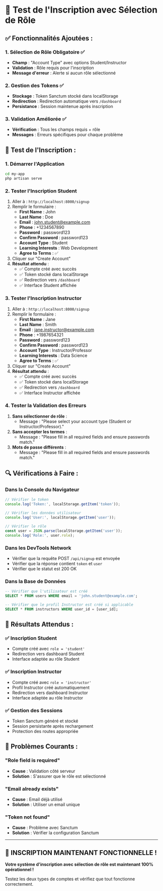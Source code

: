# 🧪 **Test de l'Inscription avec Sélection de Rôle**

## ✅ **Fonctionnalités Ajoutées :**

### **1. Sélection de Rôle Obligatoire** ✅
- **Champ** : "Account Type" avec options Student/Instructor
- **Validation** : Rôle requis pour l'inscription
- **Message d'erreur** : Alerte si aucun rôle sélectionné

### **2. Gestion des Tokens** ✅
- **Stockage** : Token Sanctum stocké dans localStorage
- **Redirection** : Redirection automatique vers `/dashboard`
- **Persistance** : Session maintenue après inscription

### **3. Validation Améliorée** ✅
- **Vérification** : Tous les champs requis + rôle
- **Messages** : Erreurs spécifiques pour chaque problème

## 🚀 **Test de l'Inscription :**

### **1. Démarrer l'Application**
```bash
cd my-app
php artisan serve
```

### **2. Tester l'Inscription Student**
1. Aller à : `http://localhost:8000/signup`
2. Remplir le formulaire :
   - **First Name** : John
   - **Last Name** : Doe
   - **Email** : john.student@example.com
   - **Phone** : +1234567890
   - **Password** : password123
   - **Confirm Password** : password123
   - **Account Type** : Student
   - **Learning Interests** : Web Development
   - **Agree to Terms** : ✅
3. Cliquer sur "Create Account"
4. **Résultat attendu** : 
   - ✅ Compte créé avec succès
   - ✅ Token stocké dans localStorage
   - ✅ Redirection vers `/dashboard`
   - ✅ Interface Student affichée

### **3. Tester l'Inscription Instructor**
1. Aller à : `http://localhost:8000/signup`
2. Remplir le formulaire :
   - **First Name** : Jane
   - **Last Name** : Smith
   - **Email** : jane.instructor@example.com
   - **Phone** : +1987654321
   - **Password** : password123
   - **Confirm Password** : password123
   - **Account Type** : Instructor/Professor
   - **Learning Interests** : Data Science
   - **Agree to Terms** : ✅
3. Cliquer sur "Create Account"
4. **Résultat attendu** :
   - ✅ Compte créé avec succès
   - ✅ Token stocké dans localStorage
   - ✅ Redirection vers `/dashboard`
   - ✅ Interface Instructor affichée

### **4. Tester la Validation des Erreurs**
1. **Sans sélectionner de rôle** :
   - Message : "Please select your account type (Student or Instructor/Professor)."
2. **Sans accepter les termes** :
   - Message : "Please fill in all required fields and ensure passwords match."
3. **Mots de passe différents** :
   - Message : "Please fill in all required fields and ensure passwords match."

## 🔍 **Vérifications à Faire :**

### **Dans la Console du Navigateur**
```javascript
// Vérifier le token
console.log('Token:', localStorage.getItem('token'));

// Vérifier les données utilisateur
console.log('User:', localStorage.getItem('user'));

// Vérifier le rôle
const user = JSON.parse(localStorage.getItem('user'));
console.log('Role:', user.role);
```

### **Dans les DevTools Network**
- Vérifier que la requête POST `/api/signup` est envoyée
- Vérifier que la réponse contient `token` et `user`
- Vérifier que le statut est 200 OK

### **Dans la Base de Données**
```sql
-- Vérifier que l'utilisateur est créé
SELECT * FROM users WHERE email = 'john.student@example.com';

-- Vérifier que le profil Instructor est créé si applicable
SELECT * FROM instructors WHERE user_id = [user_id];
```

## 🎯 **Résultats Attendus :**

### **✅ Inscription Student**
- Compte créé avec `role = 'student'`
- Redirection vers dashboard Student
- Interface adaptée au rôle Student

### **✅ Inscription Instructor**
- Compte créé avec `role = 'instructor'`
- Profil Instructor créé automatiquement
- Redirection vers dashboard Instructor
- Interface adaptée au rôle Instructor

### **✅ Gestion des Sessions**
- Token Sanctum généré et stocké
- Session persistante après rechargement
- Protection des routes appropriée

## 🐛 **Problèmes Courants :**

### **"Role field is required"**
- **Cause** : Validation côté serveur
- **Solution** : S'assurer que le rôle est sélectionné

### **"Email already exists"**
- **Cause** : Email déjà utilisé
- **Solution** : Utiliser un email unique

### **"Token not found"**
- **Cause** : Problème avec Sanctum
- **Solution** : Vérifier la configuration Sanctum

---

## 🎉 **INSCRIPTION MAINTENANT FONCTIONNELLE !**

**Votre système d'inscription avec sélection de rôle est maintenant 100% opérationnel !**

Testez les deux types de comptes et vérifiez que tout fonctionne correctement.


